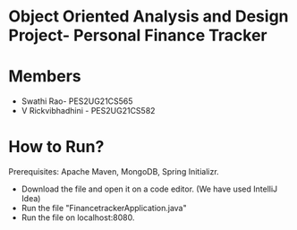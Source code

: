 # Object Oriented Analysis and Design Project- Personal Finance Tracker

# Members
* Swathi Rao- PES2UG21CS565
* V Rickvibhadhini - PES2UG21CS582

# How to Run?
Prerequisites: Apache Maven, MongoDB, Spring Initializr. 
* Download the file and open it on a code editor. (We have used IntelliJ Idea)
* Run the file "FinancetrackerApplication.java"
* Run the file on localhost:8080. 
